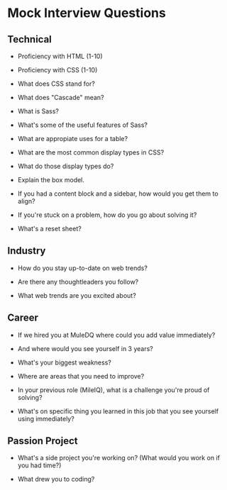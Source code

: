 # Mock Interview Questions


## Technical 

* Proficiency with HTML (1-10)

* Proficiency with CSS (1-10)

* What does CSS stand for?

* What does "Cascade" mean?

* What is Sass?

* What's some of the useful features of Sass?

* What are appropiate uses for a table?

* What are the most common display types in CSS?

* What do those display types do?

* Explain the box model.

* If you had a content block and a sidebar, how would you get them to align?

* If you're stuck on a problem, how do you go about solving it?

* What's a reset sheet?




## Industry

* How do you stay up-to-date on web trends?

* Are there any thoughtleaders you follow?

* What web trends are you excited about?




## Career


* If we hired you at MuleDQ where could you add value immediately?

* And where would you see yourself in 3 years?

* What's your biggest weakness?

* Where are areas that you need to improve?

* In your previous role (MileIQ), what is a challenge you're proud of solving?

* What's on specific thing you learned in this job that you see yourself using immediately?



## Passion Project

* What's a side project you're working on? (What would you work on if you had time?)

* What drew you to coding?



